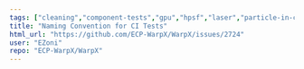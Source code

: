 ```yaml
---
tags: ["cleaning","component-tests","gpu","hpsf","laser","particle-in-cell","physics","pic","plasma","research","simulation"]
title: "Naming Convention for CI Tests"
html_url: "https://github.com/ECP-WarpX/WarpX/issues/2724"
user: "EZoni"
repo: "ECP-WarpX/WarpX"
---
```


